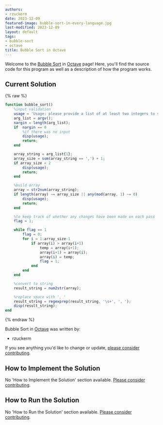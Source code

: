 ```yaml
---
authors:
- rzuckerm
date: 2023-12-09
featured-image: bubble-sort-in-every-language.jpg
last-modified: 2023-12-09
layout: default
tags:
- bubble-sort
- octave
title: Bubble Sort in Octave
---
```


Welcome to the [Bubble Sort](https://sampleprograms.io/projects/bubble-sort) in [Octave](https://sampleprograms.io/languages/octave) page! Here, you'll find the source code for this program as well as a description of how the program works.

## Current Solution

{% raw %}

```octave
function bubble_sort()
    %input validation
    usage = 'Usage: please provide a list of at least two integers to sort in the format "1, 2, 3, 4, 5"';
    arg_list = argv();
    nargin = length(arg_list);
    if  nargin == 0
        %if there was no input
        disp(usage);
        return;
    end

    array_string = arg_list{1};
    array_size = sum(array_string == ',') + 1;
    if array_size < 2
        disp(usage);
        return;
    end

    %build array
    array = str2num(array_string);
    if length(array) ~= array_size || any(mod(array, 1) ~= 0)
        disp(usage);
        return;
    end

    %to keep track of whether any changes have been made on each pass
    flag = 1;

    while flag == 1
        flag = 0;
        for i = 1:array_size-1
            if array(i) > array(i+1)
                temp = array(i+1);
                array(i+1) = array(i);
                array(i) = temp;
                flag = 1;
            end
        end
    end

    %convert to string
    result_string = num2str(array);

    %replace space with ', '
    result_string = regexprep(result_string, '\s+', ', ');
    disp(result_string);
end

```

{% endraw %}

Bubble Sort in [Octave](https://sampleprograms.io/languages/octave) was written by:

- rzuckerm

If you see anything you'd like to change or update, [please consider contributing](https://github.com/TheRenegadeCoder/sample-programs).

## How to Implement the Solution

No 'How to Implement the Solution' section available. [Please consider contributing](https://github.com/TheRenegadeCoder/sample-programs-website).

## How to Run the Solution

No 'How to Run the Solution' section available. [Please consider contributing](https://github.com/TheRenegadeCoder/sample-programs-website).